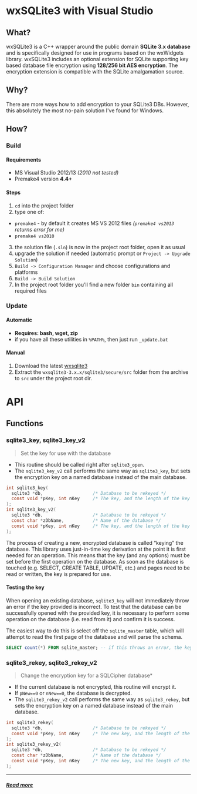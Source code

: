 wxSQLite3 with Visual Studio
============================

What?
------

wxSQLite3 is a C++ wrapper around the public domain **SQLite 3.x database** and is specifically designed for use in programs based on the wxWidgets library. wxSQLite3 includes an optional extension for SQLite supporting key based database file encryption using **128/256 bit AES encryption**. The encryption extension is compatible with the SQLite amalgamation source.

Why?
-----

There are more ways how to add encryption to your SQLite3 DBs. However, this absolutely the most no-pain solution I've found for Windows.

How?
-----

### Build

#### Requirements

- MS Visual Studio 2012/13 *(2010 not tested)*
- Premake4 version **4.4+**

#### Steps

1. `cd` into the project folder
2. type one of:
  - `premake4` - by default it creates MS VS 2012 files *(`premake4 vs2013` returns error for me)*
  - `premake4 vs2010`
3. the solution file (`.sln`) is now in the project root folder, open it as usual
4. upgrade the solution if needed (automatic prompt or `Project -> Upgrade Solution`)
5. `Build -> Configuration Manager` and choose configurations and platforms
6. `Build -> Build Solution`
7. In the project root folder you'll find a new folder `bin` containing all required files

### Update

#### Automatic

- **Requires: bash, wget, zip**
- if you have all these utilities in `%PATH%`, then just run `_update.bat`


#### Manual

1. Download the latest [wxsqlite3](http://sourceforge.net/projects/wxcode/files/Components/wxSQLite3/)
2. Extract the `wxsqlite3-3.x.x/sqlite3/secure/src` folder from the archive to `src` under the project root dir.

API
=====

Functions
-----------

### sqlite3_key, sqlite3_key_v2
> Set the key for use with the database

- This routine should be called right after `sqlite3_open`.
- The `sqlite3_key_v2` call performs the same way as `sqlite3_key`, but sets the encryption key on a named database instead of the main database.

```c
int sqlite3_key(
  sqlite3 *db,                   /* Database to be rekeyed */
  const void *pKey, int nKey     /* The key, and the length of the key in bytes */
);
int sqlite3_key_v2(
  sqlite3 *db,                   /* Database to be rekeyed */
  const char *zDbName,           /* Name of the database */
  const void *pKey, int nKey     /* The key, and the length of the key in bytes */
);
```

The process of creating a new, encrypted database is called “keying” the database. This library uses just-in-time key derivation at the point it is first needed for an operation. This means that the key (and any options) must be set before the first operation on the database. As soon as the database is touched (e.g. SELECT, CREATE TABLE, UPDATE, etc.) and pages need to be read or written, the key is prepared for use.

#### Testing the key
When opening an existing database, `sqlite3_key` will not immediately throw an error if the key provided is incorrect. To test that the database can be successfully opened with the provided key, it is necessary to perform some operation on the database (i.e. read from it) and confirm it is success.

The easiest way to do this is select off the `sqlite_master` table, which will attempt to read the first page of the database and will parse the schema.

```sql
SELECT count(*) FROM sqlite_master; -- if this throws an error, the key was incorrect. If it succeeds and returns a numeric value, the key is correct;
```

### sqlite3_rekey, sqlite3_rekey_v2
> Change the encryption key for a SQLCipher database*

- If the current database is not encrypted, this routine will encrypt it.
- If `pNew==0` or `nNew==0`, the database is decrypted.
- The `sqlite3_rekey_v2` call performs the same way as `sqlite3_rekey`, but sets the encryption key on a named database instead of the main database.

```c
int sqlite3_rekey(
  sqlite3 *db,                   /* Database to be rekeyed */
  const void *pKey, int nKey     /* The new key, and the length of the key in bytes */
);
int sqlite3_rekey_v2(
  sqlite3 *db,                   /* Database to be rekeyed */
  const char *zDbName,           /* Name of the database */
  const void *pKey, int nKey     /* The new key, and the length of the key in bytes */
);
```

----------

##### [Read more](http://sqlcipher.net/sqlcipher-api/)

